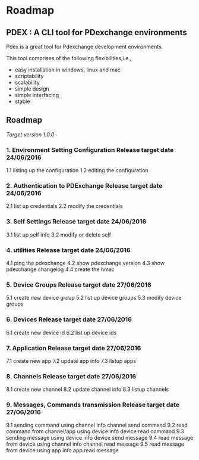 # Roadmap

## PDEX : A CLI tool for PDexchange environments

Pdex is a great tool for Pdexchange development environments.

This tool comprises of the following flexibilities,i.e.,

- easy installation in windows, linux and mac
- scriptability
- scalability
- simple design
- simple interfacing
- stable

## Roadmap

*Target version 1.0.0*

### 1. Environment Setting Configuration	Release target date 24/06/2016
1.1 listing up the configuration
1.2 editing the configuration

### 2. Authentication to PDExchange 		Release target date 24/06/2016
2.1 list up credentials
2.2 modify the credentials

### 3. Self Settings 						Release target date 24/06/2016
3.1 list up self info
3.2 modify or delete self

### 4. utilities 							Release target date 24/06/2016
4.1 ping the pdexchange
4.2 show pdexchange version
4.3 show pdexchange changelog
4.4 create the hmac

### 5. Device Groups 						Release target date 27/06/2016
5.1 create new device group
5.2 list up device groups
5.3 modify device groups

### 6. Devices 								Release target date 27/06/2016
6.1 create new device id
6.2 list up device ids

### 7. Application 							Release target date 27/06/2016
7.1 create new app
7.2 update app info
7.3 listup apps

### 8. Channels 							Release target date 27/06/2016
8.1 create new channel
8.2 update channel info
8.3 listup channels

### 9. Messages, Commands transmission 		Release target date 27/06/2016
9.1 sending command using channel info
	channel send command
9.2 read command from channel/app using device info
	device read command
9.3 sending message using device info
	device send message
9.4 read message from device using channel info
	channel read message
9.5 read message from device using app info
	app read message

